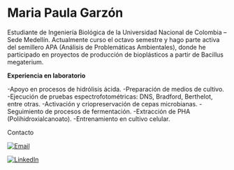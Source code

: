 # Maria Paula Garzón

Estudiante de Ingeniería Biológica de la Universidad Nacional de Colombia – Sede Medellín. Actualmente curso el octavo semestre y hago parte activa del semillero APA (Análisis de Problemáticas Ambientales), donde he participado en proyectos de producción de bioplásticos a partir de Bacillus megaterium.

**Experiencia en laboratorio**

-Apoyo en procesos de hidrólisis ácida.
-Preparación de medios de cultivo.
-Ejecución de pruebas espectrofotométricas: DNS, Bradford, Berthelot, entre otras.
-Activación y criopreservación de cepas microbianas.
-Seguimiento de procesos de fermentación.
-Extracción de PHA (Polihidroxialcanoato).
-Entrenamiento en cultivo celular.

Contacto

[![Email](https://img.shields.io/badge/Email-D14836?style=for-the-badge&logo=gmail&logoColor=white)](mailto:TU_CORREO_ELECTRÓNICO)

[![LinkedIn](https://img.shields.io/badge/LinkedIn-0077B5?style=for-the-badge&logo=linkedin&logoColor=white)](https://www.linkedin.com/in/mar%C3%ADa-paula-garz%C3%B3n-caicedo-32991a311?utm_source=share&utm_campaign=share_via&utm_content=profile&utm_medium=ios_app)

